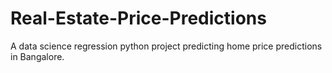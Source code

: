 # Real-Estate-Price-Predictions
A data science regression python project predicting home price predictions in Bangalore. 
